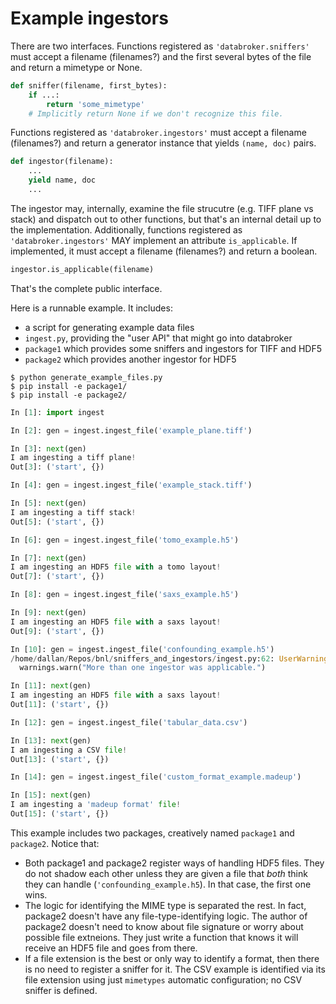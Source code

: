 # Example ingestors

There are two interfaces. Functions registered as ``'databroker.sniffers'``
must accept a filename (filenames?) and the first several bytes of the file
and return a mimetype or None.

```python
def sniffer(filename, first_bytes):
    if ...:
        return 'some_mimetype'
    # Implicitly return None if we don't recognize this file.
```

Functions registered as ``'databroker.ingestors'`` must accept a filename
(filenames?) and return a generator instance that yields ``(name, doc)`` pairs.

```python
def ingestor(filename):
    ...
    yield name, doc
    ...
```

The ingestor may, internally, examine the file strucutre (e.g. TIFF plane vs stack) and
dispatch out to other functions, but that's an internal detail up to the
implementation. Additionally, functions registered as ``'databroker.ingestors'``
MAY implement an attribute ``is_applicable``. If implemented, it must accept a
filename (filenames?) and return a boolean.

```python
ingestor.is_applicable(filename)
```

That's the complete public interface.

Here is a runnable example. It includes:

* a script for generating example data files
* ``ingest.py``, providing the "user API" that might go into databroker
* ``package1`` which provides some sniffers and ingestors for TIFF and HDF5
* ``package2`` which provides another ingestor for HDF5

```
$ python generate_example_files.py
$ pip install -e package1/
$ pip install -e package2/
```

```py
In [1]: import ingest                                                                                                                                                                         

In [2]: gen = ingest.ingest_file('example_plane.tiff')                                                                                                                                        

In [3]: next(gen)                                                                                                                                                                             
I am ingesting a tiff plane!
Out[3]: ('start', {})

In [4]: gen = ingest.ingest_file('example_stack.tiff')                                                                                                                                        

In [5]: next(gen)                                                                                                                                                                             
I am ingesting a tiff stack!
Out[5]: ('start', {})

In [6]: gen = ingest.ingest_file('tomo_example.h5')                                                                                                                                           

In [7]: next(gen)                                                                                                                                                                             
I am ingesting an HDF5 file with a tomo layout!
Out[7]: ('start', {})

In [8]: gen = ingest.ingest_file('saxs_example.h5')                                                                                                                                           

In [9]: next(gen)                                                                                                                                                                             
I am ingesting an HDF5 file with a saxs layout!
Out[9]: ('start', {})

In [10]: gen = ingest.ingest_file('confounding_example.h5')                                                                                                                                   
/home/dallan/Repos/bnl/sniffers_and_ingestors/ingest.py:62: UserWarning: More than one ingestor was applicable.
  warnings.warn("More than one ingestor was applicable.")

In [11]: next(gen)                                                                                                                                                                            
I am ingesting an HDF5 file with a saxs layout!
Out[11]: ('start', {})

In [12]: gen = ingest.ingest_file('tabular_data.csv')

In [13]: next(gen)
I am ingesting a CSV file!
Out[13]: ('start', {})

In [14]: gen = ingest.ingest_file('custom_format_example.madeup')

In [15]: next(gen)
I am ingesting a 'madeup format' file!
Out[15]: ('start', {})

```

This example includes two packages, creatively named ``package1`` and
``package2``. Notice that:

* Both package1 and package2 register ways of handling HDF5 files. They do not
  shadow each other unless they are given a file that *both* think they can
  handle (``'confounding_example.h5``). In that case, the first one wins.
* The logic for identifying the MIME type is separated the rest. In fact,
  package2 doesn't have any file-type-identifying logic. The author of package2
  doesn't need to know about file signature or worry about possible file
  extneions. They just write a function that knows it will receive an HDF5 file
  and goes from there.
* If a file extension is the best or only way to identify a format, then there
  is no need to register a sniffer for it. The CSV example is identified via its
  file extension using just ``mimetypes`` automatic configuration; no CSV
  sniffer is defined.
